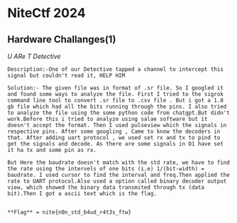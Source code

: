 # NiteCtf 2024

## Hardware Challanges(1)

*U ARe T Detective*

	Description:-One of our Detective tapped a channel to intercept this signal but couldn't read it, HELP HIM

	Solution:- The given file was in format of .sr file. So I googled it and found some ways to analyze the file. First I tried to the sigrok command line tool to convert .sr file to .csv file . But i got a 1.8 gb file which had all the bits running through the pins. I also tried to analyze the file using the some python code from chatgpt.But didn't work.Before this i tried to analyze using salae software but it doesn't accept the format. Then I used pulseview which the signals in respective pins. After some googling , Came to know the decoders in that. After adding uart protocol , we used set rx and tx to pind to get the signals and decode. As there are some signals in D1 have set it ha tx and some pin as rx.

	But Here the baudrate doesn't match with the std rate, we have to find the rate using the intervels of one bits (i.e) 1/(bit-width) = baudrate. I used cursor to find the interval and freq.Then applied the rate to UART protocol.Also used a option called binary decoder output view, which showed the binary data transmited through tx (data bit).Then I got a ascii text which is the flag.

	
	**Flag** = nite{n0n_std_b4ud_r4t3s_ftw}

 
